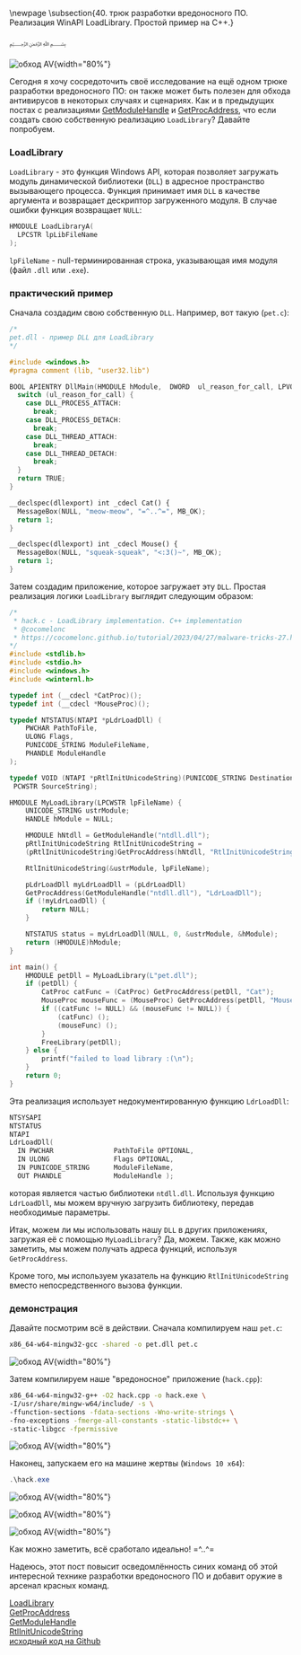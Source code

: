 \newpage
\subsection{40. трюк разработки вредоносного ПО. Реализация WinAPI LoadLibrary. Простой пример на C++.}

﷽

![обход AV](./images/94/2023-04-28_15-06.png){width="80%"}      

Сегодня я хочу сосредоточить своё исследование на ещё одном трюке разработки вредоносного ПО: он также может быть полезен для обхода антивирусов в некоторых случаях и сценариях. Как и в предыдущих постах с реализациями [GetModuleHandle](https://cocomelonc.github.io/malware/2023/04/08/malware-av-evasion-15.html) и [GetProcAddress](https://cocomelonc.github.io/malware/2023/04/16/malware-av-evasion-16.html), что если создать свою собственную реализацию `LoadLibrary`? Давайте попробуем.    

### LoadLibrary

`LoadLibrary` - это функция Windows API, которая позволяет загружать модуль динамической библиотеки (`DLL`) в адресное пространство вызывающего процесса. Функция принимает имя `DLL` в качестве аргумента и возвращает дескриптор загруженного модуля. В случае ошибки функция возвращает `NULL`:    

```cpp
HMODULE LoadLibraryA(
  LPCSTR lpLibFileName
);
```

`lpFileName` - null-терминированная строка, указывающая имя модуля (файл `.dll` или `.exe`).     

### практический пример

Сначала создадим свою собственную `DLL`. Например, вот такую (`pet.c`):     

```cpp
/*
pet.dll - пример DLL для LoadLibrary
*/

#include <windows.h>
#pragma comment (lib, "user32.lib")

BOOL APIENTRY DllMain(HMODULE hModule,  DWORD  ul_reason_for_call, LPVOID lpReserved) {
  switch (ul_reason_for_call) {
    case DLL_PROCESS_ATTACH:
      break;
    case DLL_PROCESS_DETACH:
      break;
    case DLL_THREAD_ATTACH:
      break;
    case DLL_THREAD_DETACH:
      break;
  }
  return TRUE;
}

__declspec(dllexport) int _cdecl Cat() {
  MessageBox(NULL, "meow-meow", "=^..^=", MB_OK);
  return 1;
}

__declspec(dllexport) int _cdecl Mouse() {
  MessageBox(NULL, "squeak-squeak", "<:3()~", MB_OK);
  return 1;
}
```

Затем создадим приложение, которое загружает эту `DLL`. Простая реализация логики `LoadLibrary` выглядит следующим образом:   

```cpp
/*
 * hack.c - LoadLibrary implementation. C++ implementation
 * @cocomelonc
 * https://cocomelonc.github.io/tutorial/2023/04/27/malware-tricks-27.html
*/
#include <stdlib.h>
#include <stdio.h>
#include <windows.h>
#include <winternl.h>

typedef int (__cdecl *CatProc)();
typedef int (__cdecl *MouseProc)();

typedef NTSTATUS(NTAPI *pLdrLoadDll) (
    PWCHAR PathToFile,
    ULONG Flags,
    PUNICODE_STRING ModuleFileName,
    PHANDLE ModuleHandle
);

typedef VOID (NTAPI *pRtlInitUnicodeString)(PUNICODE_STRING DestinationString,
 PCWSTR SourceString);

HMODULE MyLoadLibrary(LPCWSTR lpFileName) {
    UNICODE_STRING ustrModule;
    HANDLE hModule = NULL;

    HMODULE hNtdll = GetModuleHandle("ntdll.dll");
    pRtlInitUnicodeString RtlInitUnicodeString = 
    (pRtlInitUnicodeString)GetProcAddress(hNtdll, "RtlInitUnicodeString");

    RtlInitUnicodeString(&ustrModule, lpFileName);

    pLdrLoadDll myLdrLoadDll = (pLdrLoadDll)
    GetProcAddress(GetModuleHandle("ntdll.dll"), "LdrLoadDll");
    if (!myLdrLoadDll) {
        return NULL;
    }

    NTSTATUS status = myLdrLoadDll(NULL, 0, &ustrModule, &hModule);
    return (HMODULE)hModule;
}

int main() {
    HMODULE petDll = MyLoadLibrary(L"pet.dll");
    if (petDll) {
        CatProc catFunc = (CatProc) GetProcAddress(petDll, "Cat");
        MouseProc mouseFunc = (MouseProc) GetProcAddress(petDll, "Mouse");
        if ((catFunc != NULL) && (mouseFunc != NULL)) {
            (catFunc) ();
            (mouseFunc) ();
        }
        FreeLibrary(petDll);
    } else {
        printf("failed to load library :(\n");
    }
    return 0;
}
```

Эта реализация использует недокументированную функцию `LdrLoadDll`:    

```cpp
NTSYSAPI 
NTSTATUS
NTAPI
LdrLoadDll(
  IN PWCHAR               PathToFile OPTIONAL,
  IN ULONG                Flags OPTIONAL,
  IN PUNICODE_STRING      ModuleFileName,
  OUT PHANDLE             ModuleHandle );
```

которая является частью библиотеки `ntdll.dll`. Используя функцию `LdrLoadDll`, мы можем вручную загрузить библиотеку, передав необходимые параметры.    

Итак, можем ли мы использовать нашу `DLL` в других приложениях, загружая её с помощью `MyLoadLibrary`? Да, можем. Также, как можно заметить, мы можем получать адреса функций, используя `GetProcAddress`.     

Кроме того, мы используем указатель на функцию `RtlInitUnicodeString` вместо непосредственного вызова функции.        

### демонстрация

Давайте посмотрим всё в действии. Сначала компилируем наш `pet.c`:    

```bash
x86_64-w64-mingw32-gcc -shared -o pet.dll pet.c
```

![обход AV](./images/94/2023-04-28_15-03.png){width="80%"}      

Затем компилируем наше "вредоносное" приложение (`hack.cpp`):     

```bash
x86_64-w64-mingw32-g++ -O2 hack.cpp -o hack.exe \
-I/usr/share/mingw-w64/include/ -s \
-ffunction-sections -fdata-sections -Wno-write-strings \
-fno-exceptions -fmerge-all-constants -static-libstdc++ \
-static-libgcc -fpermissive
```

![обход AV](./images/94/2023-04-28_15-05.png){width="80%"}      

Наконец, запускаем его на машине жертвы (`Windows 10 x64`):     

```powershell
.\hack.exe
```

![обход AV](./images/94/2023-04-28_15-07.png){width="80%"}      

![обход AV](./images/94/2023-04-28_15-08.png){width="80%"}      

![обход AV](./images/94/2023-04-28_16-35.png){width="80%"}        

Как можно заметить, всё сработало идеально! =^..^=    

Надеюсь, этот пост повысит осведомлённость синих команд об этой интересной технике разработки вредоносного ПО и добавит оружие в арсенал красных команд.      

[LoadLibrary](https://learn.microsoft.com/en-us/windows/win32/api/libloaderapi/nf-libloaderapi-loadlibrarya)     
[GetProcAddress](https://learn.microsoft.com/en-us/windows/win32/api/libloaderapi/nf-libloaderapi-getprocaddress)    
[GetModuleHandle](https://docs.microsoft.com/en-us/windows/win32/api/libloaderapi/nf-libloaderapi-getmodulehandlea)     
[RtlInitUnicodeString](https://learn.microsoft.com/en-us/windows-hardware/drivers/ddi/wdm/nf-wdm-rtlinitunicodestring)    
[исходный код на Github](https://github.com/cocomelonc/meow/tree/master/2023-04-27-malware-tricks-27)     
